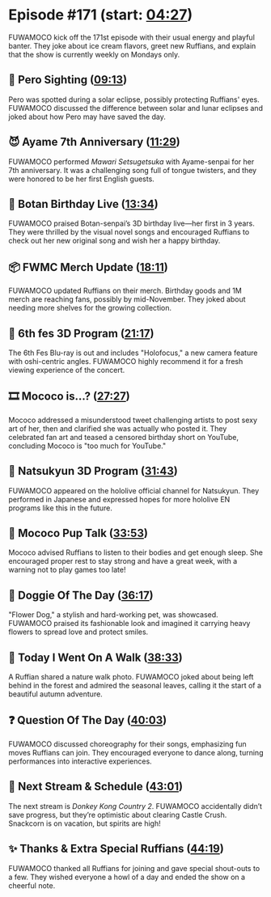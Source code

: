 # Episode #171 (start: [04:27](https://youtu.be/b6ftikeREro?t=04m27s))

FUWAMOCO kick off the 171st episode with their usual energy and playful banter. They joke about ice cream flavors, greet new Ruffians, and explain that the show is currently weekly on Mondays only.

## 👀 Pero Sighting ([09:13](https://youtu.be/b6ftikeREro?t=09m13s))

Pero was spotted during a solar eclipse, possibly protecting Ruffians' eyes. FUWAMOCO discussed the difference between solar and lunar eclipses and joked about how Pero may have saved the day.

## 😈 Ayame 7th Anniversary ([11:29](https://youtu.be/b6ftikeREro?t=11m29s))

FUWAMOCO performed *Mawari Setsugetsuka* with Ayame-senpai for her 7th anniversary. It was a challenging song full of tongue twisters, and they were honored to be her first English guests.

## 🎂 Botan Birthday Live ([13:34](https://youtu.be/b6ftikeREro?t=13m34s))

FUWAMOCO praised Botan-senpai’s 3D birthday live—her first in 3 years. They were thrilled by the visual novel songs and encouraged Ruffians to check out her new original song and wish her a happy birthday.

## 📦 FWMC Merch Update ([18:11](https://youtu.be/b6ftikeREro?t=18m11s))

FUWAMOCO updated Ruffians on their merch. Birthday goods and 1M merch are reaching fans, possibly by mid-November. They joked about needing more shelves for the growing collection.

## 🎥 6th fes 3D Program ([21:17](https://youtu.be/b6ftikeREro?t=21m17s))

The 6th Fes Blu-ray is out and includes "Holofocus," a new camera feature with oshi-centric angles. FUWAMOCO highly recommend it for a fresh viewing experience of the concert.

## 🎞️ Mococo is…? ([27:27](https://youtu.be/b6ftikeREro?t=27m27s))

Mococo addressed a misunderstood tweet challenging artists to post sexy art of her, then and clarified she was actually who posted it. They celebrated fan art and teased a censored birthday short on YouTube, concluding Mococo is "too much for YouTube."

## 🎥 Natsukyun 3D Program ([31:43](https://youtu.be/b6ftikeREro?t=31m43s))

FUWAMOCO appeared on the hololive official channel for Natsukyun. They performed in Japanese and expressed hopes for more hololive EN programs like this in the future.

## 📣 Mococo Pup Talk ([33:53](https://youtu.be/b6ftikeREro?t=33m53s))

Mococo advised Ruffians to listen to their bodies and get enough sleep. She encouraged proper rest to stay strong and have a great week, with a warning not to play games too late!

## 🐶 Doggie Of The Day ([36:17](https://youtu.be/b6ftikeREro?t=36m17s))

"Flower Dog," a stylish and hard-working pet, was showcased. FUWAMOCO praised its fashionable look and imagined it carrying heavy flowers to spread love and protect smiles.

## 🚶 Today I Went On A Walk ([38:33](https://youtu.be/b6ftikeREro?t=38m33s))

A Ruffian shared a nature walk photo. FUWAMOCO joked about being left behind in the forest and admired the seasonal leaves, calling it the start of a beautiful autumn adventure.

## ❓ Question Of The Day ([40:03](https://youtu.be/b6ftikeREro?t=40m03s))

FUWAMOCO discussed choreography for their songs, emphasizing fun moves Ruffians can join. They encouraged everyone to dance along, turning performances into interactive experiences.

## 📅 Next Stream & Schedule ([43:01](https://youtu.be/b6ftikeREro?t=43m01s))

The next stream is *Donkey Kong Country 2*. FUWAMOCO accidentally didn’t save progress, but they’re optimistic about clearing Castle Crush. Snackcorn is on vacation, but spirits are high!

## ✨ Thanks & Extra Special Ruffians ([44:19](https://youtu.be/b6ftikeREro?t=44m19s))

FUWAMOCO thanked all Ruffians for joining and gave special shout-outs to a few. They wished everyone a howl of a day and ended the show on a cheerful note.
